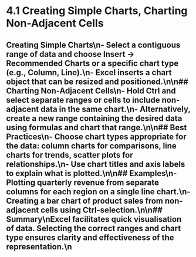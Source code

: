 # 4.1 Creating Simple Charts, Charting Non-Adjacent Cells

## Creating Simple Charts\n- Select a contiguous range of data and choose Insert → Recommended Charts or a specific chart type (e.g., Column, Line).\n- Excel inserts a chart object that can be resized and positioned.\n\n## Charting Non-Adjacent Cells\n- Hold Ctrl and select separate ranges or cells to include non-adjacent data in the same chart.\n- Alternatively, create a new range containing the desired data using formulas and chart that range.\n\n## Best Practices\n- Choose chart types appropriate for the data: column charts for comparisons, line charts for trends, scatter plots for relationships.\n- Use chart titles and axis labels to explain what is plotted.\n\n## Examples\n- Plotting quarterly revenue from separate columns for each region on a single line chart.\n- Creating a bar chart of product sales from non-adjacent cells using Ctrl-selection.\n\n## Summary\nExcel facilitates quick visualisation of data. Selecting the correct ranges and chart type ensures clarity and effectiveness of the representation.\n
